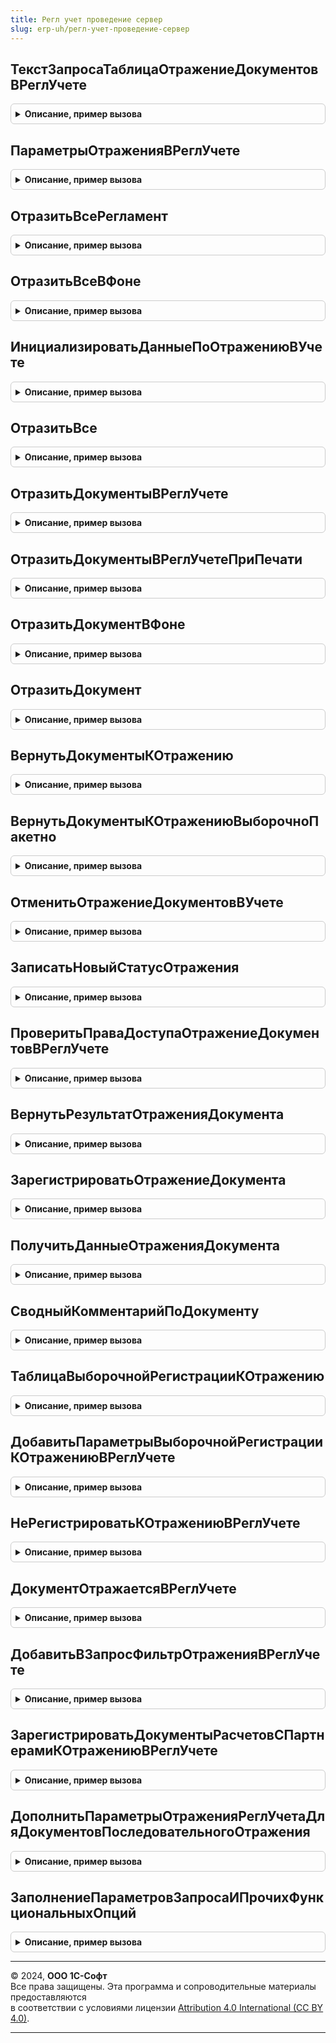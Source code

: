 ```yaml
---
title: Регл учет проведение сервер
slug: erp-uh/регл-учет-проведение-сервер
---
```



## ТекстЗапросаТаблицаОтражениеДокументовВРеглУчете
<details style="margin: 1em 0; padding: 0.5em; border: 1px solid #ccc; border-radius: 6px;">

<summary style="font-weight: bold; cursor: pointer;">Описание, пример вызова</summary>

```bsl

// Регистрирует документ для проведения в регл учете общим порядком: датой документа и по организации документа.
//
Функция ТекстЗапросаТаблицаОтражениеДокументовВРеглУчете(Запрос, ТекстыЗапроса, Регистры) Экспорт
```

Пример вызова
```bsl
Результат = РеглУчетПроведениеСервер.ТекстЗапросаТаблицаОтражениеДокументовВРеглУчете(Запрос, ТекстыЗапроса, Регистры) 
```
</details>

## ПараметрыОтраженияВРеглУчете
<details style="margin: 1em 0; padding: 0.5em; border: 1px solid #ccc; border-radius: 6px;">

<summary style="font-weight: bold; cursor: pointer;">Описание, пример вызова</summary>

```bsl

// Возвращает параметры отражения в регламентированном учете
//
// Возвращаемое значение:
// 	Структура - Параметры отражения:
// 		* Документы - ДокументСсылка, Массив Из ДокументСсылка - Отбор по конкретным документам. Если Неопределено, то все.
// 		* Организации - СправочникСсылка.Организации, Массив Из СправочникСсылка.Организации - Отбор по организациям. Если Неопределено, то все.
// 		* ПериодРасчета - Дата - Отбор документов к отражению по дате. Если Неопределено, то все.
// 		* ДатаЗапрета - Дата - Дата запрета изменения данных. Если Неопределено, то разрешено изменять все.
// 		* НеотраженныеДокументы - Массив Из ДокументСсылка - Документы, которые не должны быть отражены и документы с ошибками отражения.
// 		* ПакетноеОтражение - Булево - Признак пакетного отражения
// 		* ВременныеТаблицыПереданы - Булево - Признак передачи временных таблиц из вызывающего метода
// 		* СообщатьОбОшибках - Булево - Признак необходимости сообщений об ошибках
// 		* ДетализацияПроводок - Булево - Признак детализации проводок
// 		* ПрогнозныеПараметры - см. ПрогнозныеПараметрыОтраженияВРеглУчете.
// 		* МинимальныйРазмерПорции - Число - Количество формируемых проводок, начиная с которого отражение выполняется в несколько потоков, если возможно.
// 		* КоличествоПотоков - Число - Количество сеансов отражения документов, выполняющихся одновременно.
// 		* КоличествоПопыток - Число - Количество попыток обработки одной порции документов.
// 		* ИспользованиеТекущихИтогов - Булево - Сохраняет состояние использования текущих итогов в регистрах бухгалтерии перед отражением в многопоточном режиме.
// 		* МаксимальныйПериодИтогов - Дата - Сохраняет максимальный хранимый период итогов в регистрах бухгалтерии перед отражением в многопоточном режиме.
// 		* МинимальныйПериодИтогов - Дата - Сохраняет минимальный хранимый период итогов в регистрах бухгалтерии перед отражением в многопоточном режиме.
// 		* ВосстановитьСостояниеИтогов - Булево - Сохраняет необходимость восстановления состояния итогов регистров бухгалтерии после отражения в многопоточном режиме.
//
Функция ПараметрыОтраженияВРеглУчете() Экспорт
```

Пример вызова
```bsl
Результат = РеглУчетПроведениеСервер.ПараметрыОтраженияВРеглУчете() 
```
</details>

## ОтразитьВсеРегламент
<details style="margin: 1em 0; padding: 0.5em; border: 1px solid #ccc; border-radius: 6px;">

<summary style="font-weight: bold; cursor: pointer;">Описание, пример вызова</summary>

```bsl

// Метод для вызова из регламентного задания отражения в регл. учете
Процедура ОтразитьВсеРегламент() Экспорт
```

Пример вызова
```bsl
РеглУчетПроведениеСервер.ОтразитьВсеРегламент() 
```
</details>

## ОтразитьВсеВФоне
<details style="margin: 1em 0; padding: 0.5em; border: 1px solid #ccc; border-radius: 6px;">

<summary style="font-weight: bold; cursor: pointer;">Описание, пример вызова</summary>

```bsl

// Метод для вызова в фоне отражения в регл. учете
//
// Параметры:
//  ПараметрыОтражения - см. ПараметрыОтраженияВРеглУчете
//  АдресХранилища - Строка - адрес хранилища для помещения информации о результатах отражения
//
Процедура ОтразитьВсеВФоне(ПараметрыОтражения, АдресХранилища) Экспорт
```

Пример вызова
```bsl
РеглУчетПроведениеСервер.ОтразитьВсеВФоне(ПараметрыОтражения, АдресХранилища) 
```
</details>

## ИнициализироватьДанныеПоОтражениюВУчете
<details style="margin: 1em 0; padding: 0.5em; border: 1px solid #ccc; border-radius: 6px;">

<summary style="font-weight: bold; cursor: pointer;">Описание, пример вызова</summary>

```bsl

// Метод инициализирует дополнительную информацию по отражению документов в регл. учете (сколько отражено, количество ошибок).
//
//	Возвращаемое значение:
//		Структура - содержит результирующие данные по количеству отраженных документов в регламентированном учете:
//			* Отражено - Число - количество отраженных в учете документов.
//			* НеУказаныСчетаУчета - Число - количество документов, которые не были отражены в результате ненастроенных счетов учета.
//			* ОшибкиПриОтражении - Число - количество документов, которые не были отражены в результате прочих ошибок при отражении.
//			* ОписанияПроблем - Соответствие:
//				** Ключ - ДокументСсылка - отражаемый в учете документ
//				** Значение - Строка - описание проблемы отражения в учете
//
Функция ИнициализироватьДанныеПоОтражениюВУчете() Экспорт
```

Пример вызова
```bsl
Результат = РеглУчетПроведениеСервер.ИнициализироватьДанныеПоОтражениюВУчете() 
```
</details>

## ОтразитьВсе
<details style="margin: 1em 0; padding: 0.5em; border: 1px solid #ccc; border-radius: 6px;">

<summary style="font-weight: bold; cursor: pointer;">Описание, пример вызова</summary>

```bsl

// Формирует движения по регистру Хозрасчетный для всех документов, помеченных к отражению в регламентированном учете.
//
// Параметры:
//  ПараметрыОтражения - см. ПараметрыОтраженияВРеглУчете
//  ДанныеПоОтражениюВУчете - см. ИнициализироватьДанныеПоОтражениюВУчете
//
Процедура ОтразитьВсе(ПараметрыОтражения, ДанныеПоОтражениюВУчете = Неопределено) Экспорт
```

Пример вызова
```bsl
РеглУчетПроведениеСервер.ОтразитьВсе(ПараметрыОтражения, ДанныеПоОтражениюВУчете);
```
</details>

## ОтразитьДокументыВРеглУчете
<details style="margin: 1em 0; padding: 0.5em; border: 1px solid #ccc; border-radius: 6px;">

<summary style="font-weight: bold; cursor: pointer;">Описание, пример вызова</summary>

```bsl

// Формирует движения по регистру Хозрасчетный для указанных документов
//
// Параметры:
//    МассивДокументов - Массив - Документы
//    ВыполнитьПересчеты - Булево - Признак, что перед отражением документа необходимо выполнить отражение в учете НДС и
//                                  распределение взаиморасчетов.
//
// Возвращаемое значение:
//    Массив - Документы, которые не удалось отразить в регл. учете.
//
Функция ОтразитьДокументыВРеглУчете(МассивДокументов, ВыполнитьПересчеты = Ложь) Экспорт
```

Пример вызова
```bsl
Результат = РеглУчетПроведениеСервер.ОтразитьДокументыВРеглУчете(МассивДокументов, ВыполнитьПересчеты);
```
</details>

## ОтразитьДокументыВРеглУчетеПриПечати
<details style="margin: 1em 0; padding: 0.5em; border: 1px solid #ccc; border-radius: 6px;">

<summary style="font-weight: bold; cursor: pointer;">Описание, пример вызова</summary>

```bsl

// Формирует движения по регистру Хозрасчетный для указанных документов
//
// Параметры:
//    МассивДокументов - Массив - Документы.
//
// Возвращаемое значение:
//    Массив - Документы, которые не удалось отразить в регл. учете.
//
Функция ОтразитьДокументыВРеглУчетеПриПечати(МассивДокументов) Экспорт
```

Пример вызова
```bsl
Результат = РеглУчетПроведениеСервер.ОтразитьДокументыВРеглУчетеПриПечати(МассивДокументов) 
```
</details>

## ОтразитьДокументВФоне
<details style="margin: 1em 0; padding: 0.5em; border: 1px solid #ccc; border-radius: 6px;">

<summary style="font-weight: bold; cursor: pointer;">Описание, пример вызова</summary>

```bsl

// Формирует движения по регистру Хозрасчетный для указанного документа. Аналог "ОтразитьДокумент", вызываемый для
// фоновых операций.
//
// Параметры:
// 	ПараметрыОтражения - Структура - Параметры отражения:
// 		*РеквизитыДокумента - Структура - реквизиты документа:
// 			** Ссылка - ДокументСсылка - ссылка на документ
// 			** Дата - Дата - Дата документа
// 			** Организация - СправочникСсылка.Организации - Организация документа
//		* ВыполнитьПересчеты - Булево - Если истина, запускает актуализацию взаиморасчетов с партнерами
//		* ОтборПоОрганизациям - СправочникСсылка.Организации, Массив Из СправочникСсылка.Организации
//		* ВременныеТаблицыПереданы - Булево - Признак, что документ отражается при проведении
// 			и для него не надо выполнять стандартное заполнение временных таблиц
//		* ДетализацияПроводок - Булево - признак дополнительной детализации проводок по Кт 20-го счета.
// 	АдресРезультата - Строка - Адрес временного хранилища для помещения результата.
//
Процедура ОтразитьДокументВФоне(ПараметрыОтражения, АдресРезультата) Экспорт
```

Пример вызова
```bsl
РеглУчетПроведениеСервер.ОтразитьДокументВФоне(ПараметрыОтражения, АдресРезультата) 
```
</details>

## ОтразитьДокумент
<details style="margin: 1em 0; padding: 0.5em; border: 1px solid #ccc; border-radius: 6px;">

<summary style="font-weight: bold; cursor: pointer;">Описание, пример вызова</summary>

```bsl

// Формирует движения по регистру Хозрасчетный для указанного документа.
//
// Параметры:
// 	РеквизитыДокумента - Структура - реквизиты документа:
// 		* Ссылка - ДокументСсылка - ссылка на документ
// 		* Дата - Дата - Дата документа
// 		* Организация - СправочникСсылка.Организации - Организация документа
// 	МенеджерВременныхТаблиц - МенеджерВременныхТаблиц - Поставляемый внешний менеджер временных таблиц.
// 	ПараметрыОтражения - Структура - Параметры отражения:
// 		* ВыполнитьПересчеты - Булево - Признак необходимости выполнить пересчеты, запускает актуализацию взаиморасчетов с партнерами
//		* ОтборПоОрганизациям - СправочникСсылка.Организации, Массив Из СправочникСсылка.Организации
//		* ВременныеТаблицыПереданы - Булево - Признак, что документ отражается при проведении
// 			и для него не надо выполнять стандартное заполнение временных таблиц
//		* ДетализацияПроводок - Булево - признак дополнительной детализации проводок по Кт 20-го счета.
//
// Возвращаемое значение:
//    ПеречислениеСсылка.СтатусыОтраженияДокументовВРеглУчете - Статус отражения документа в учете.
//
Функция ОтразитьДокумент(РеквизитыДокумента, МенеджерВременныхТаблиц = Неопределено, ПараметрыОтражения = Неопределено) Экспорт
```

Пример вызова
```bsl
Результат = РеглУчетПроведениеСервер.ОтразитьДокумент(РеквизитыДокумента, МенеджерВременныхТаблиц, ПараметрыОтражения);
```
</details>

## ВернутьДокументыКОтражению
<details style="margin: 1em 0; padding: 0.5em; border: 1px solid #ccc; border-radius: 6px;">

<summary style="font-weight: bold; cursor: pointer;">Описание, пример вызова</summary>

```bsl

// Возвращает документы к отражению в регл. учете
//
// Параметры:
// 	ДокументыКОтражению -   ТаблицаЗначений,
// 							МенеджерВременныхТаблиц - Таблица документов, которые надо вернуть к отражению,
// 													  или менеджер временных таблиц имеющий таблицу ДокументыКОтражению
// 													  Таблица должна иметь колонки Документ, Организация, ДатаОтражения.
// 	КоличествоОбработанных - Число - В данном параметр устанавливается количество возвращенных к отражению документов.
// 									 Параметр не является обязательным.
//
Процедура ВернутьДокументыКОтражению(ДокументыКОтражению, КоличествоОбработанных = Неопределено) Экспорт
```

Пример вызова
```bsl
РеглУчетПроведениеСервер.ВернутьДокументыКОтражению(ДокументыКОтражению, КоличествоОбработанных);
```
</details>

## ВернутьДокументыКОтражениюВыборочноПакетно
<details style="margin: 1em 0; padding: 0.5em; border: 1px solid #ccc; border-radius: 6px;">

<summary style="font-weight: bold; cursor: pointer;">Описание, пример вызова</summary>

```bsl

// Записывает движения по регистру ОтражениеДокументаВРеглУчете, выполняет очистку неактуальных записей в Хозрасчетный.
// Вызывается из оффлайновых общих модулей НДС.
//
// Параметры:
// 	МенеджерВременныхТаблиц - МенеджерВременныхТаблиц - менеджер временных таблиц, имеющий таблицы
// 		ТаблицаТекущейРегистрации и ТаблицаВыборочнойРегистрации.
// 		Таблицы должны иметь колонки Документ, Организация, ДатаОтражения.
//
// 	КоличествоОбработанных - Число - В данном параметр устанавливается количество возвращенных к отражению документов.
// 									 Параметр не является обязательным.
//
Процедура ВернутьДокументыКОтражениюВыборочноПакетно(МенеджерВременныхТаблиц, КоличествоОбработанных = Неопределено) Экспорт
```

Пример вызова
```bsl
РеглУчетПроведениеСервер.ВернутьДокументыКОтражениюВыборочноПакетно(МенеджерВременныхТаблиц, КоличествоОбработанных);
```
</details>

## ОтменитьОтражениеДокументовВУчете
<details style="margin: 1em 0; padding: 0.5em; border: 1px solid #ccc; border-radius: 6px;">

<summary style="font-weight: bold; cursor: pointer;">Описание, пример вызова</summary>

```bsl

// Отменяет отражение документов в учете.
//
// Параметры:
//  МассивДокументов - Массив из ДокументСсылка - Массив документов;
//  Отказ - Булево - признак ошибки при записи данных об отмене отражения.
//
Процедура ОтменитьОтражениеДокументовВУчете(МассивДокументов, Отказ = Ложь) Экспорт
```

Пример вызова
```bsl
РеглУчетПроведениеСервер.ОтменитьОтражениеДокументовВУчете(МассивДокументов, Отказ);
```
</details>

## ЗаписатьНовыйСтатусОтражения
<details style="margin: 1em 0; padding: 0.5em; border: 1px solid #ccc; border-radius: 6px;">

<summary style="font-weight: bold; cursor: pointer;">Описание, пример вызова</summary>

```bsl

// Записывает новый статус отражения в учете.
//
// Параметры:
//  МассивДокументов - Массив из ДокументСсылка - Массив документов.
//  НовыйСтатусОтражения - ПеречислениеСсылка.СтатусыОтраженияДокументовВРеглУчете - Новый статус отражения.
//  СтарыеСтатусыОтражения - Массив из ПеречислениеСсылка.СтатусыОтраженияДокументовВРеглУчете - Старые статусы отражения.
//
//	Возвращаемое значение:
//		Булево - признак успешности записи нового статуса отражения.
//
Функция ЗаписатьНовыйСтатусОтражения(МассивДокументов, НовыйСтатусОтражения, СтарыеСтатусыОтражения) Экспорт
```

Пример вызова
```bsl
Результат = РеглУчетПроведениеСервер.ЗаписатьНовыйСтатусОтражения(МассивДокументов, НовыйСтатусОтражения, СтарыеСтатусыОтражения) 
```
</details>

## ПроверитьПраваДоступаОтражениеДокументовВРеглУчете
<details style="margin: 1em 0; padding: 0.5em; border: 1px solid #ccc; border-radius: 6px;">

<summary style="font-weight: bold; cursor: pointer;">Описание, пример вызова</summary>

```bsl

// Проверяет переданные документы на факт отражения ОтразитьДокументов регл. учете при наличии прав на формирование проводок.
//
// Параметры:
//    МассивДокументов - Массив - Документы.
//
// Возвращаемое значение:
//    Массив - Документы, которые не отражены в регл. учете.
//
Функция ПроверитьПраваДоступаОтражениеДокументовВРеглУчете(МассивДокументов) Экспорт
```

Пример вызова
```bsl
Результат = РеглУчетПроведениеСервер.ПроверитьПраваДоступаОтражениеДокументовВРеглУчете(МассивДокументов) 
```
</details>

## ВернутьРезультатОтраженияДокумента
<details style="margin: 1em 0; padding: 0.5em; border: 1px solid #ccc; border-radius: 6px;">

<summary style="font-weight: bold; cursor: pointer;">Описание, пример вызова</summary>

```bsl

// Получает результат отражения в регл. учете. Результат помещается во временное хранилище.
//
// Параметры:
//		ПараметрыОтражения - Структура - параметров отражения, где:
//			* Ссылка - ДокументСсылка - документ, для которого надо получить таблицу проводок;
//			* Дата - дата документа;
//			* Организация - ОрганизацияСсылка - организация, по которой получается таблица проводок;
//			* ВыполнитьПересчеты - булево, флажок о том, необходимо ли перед формированием проводок выполнять оффлайновые пересчеты по документу
//			* ДетализацияПроводок - Булево - признак дополнительной детализации проводок по Кт 20-го счета
// 		АдресРезультата - Строка - Адрес временного хранилища для помещения результата.
//
Процедура ВернутьРезультатОтраженияДокумента(ПараметрыОтражения, АдресРезультата) Экспорт
```

Пример вызова
```bsl
РеглУчетПроведениеСервер.ВернутьРезультатОтраженияДокумента(ПараметрыОтражения, АдресРезультата) 
```
</details>

## ЗарегистрироватьОтражениеДокумента
<details style="margin: 1em 0; padding: 0.5em; border: 1px solid #ccc; border-radius: 6px;">

<summary style="font-weight: bold; cursor: pointer;">Описание, пример вызова</summary>

```bsl

// Записывает статус отражения документа в регистре сведений "ОтражениеДокументовВРеглУчете" как ОтраженоВУчетеВручную.
//
//	Параметры:
//		Документ - ДокументСсылка - ссылка на документ, для которого должен быть записан статус ручного отражения. Если ссылка - пустая, записи не происходит.
//		СтатусОтражения - ПеречислениеСсылка.СтатусыОтраженияДокументовВРеглУчете - статус, который будет установлен после выполнения процедуры.
//		Комментарий - строка - дополнительные сведения о ручном отражении документа.
//		ТаблицаОтражения - Таблица значений - если документ ранее не был отражен, выполняет отражение документа по этой таблице. Таблица значений с колонками:
//			* Период - дата отражения,
//			* Регистратор - отражаемый документ,
//			* Организация - организация по которой происходит отражение.
//
Процедура ЗарегистрироватьОтражениеДокумента(Документ, СтатусОтражения, Комментарий = Неопределено, ТаблицаОтражения = Неопределено) Экспорт
```

Пример вызова
```bsl
РеглУчетПроведениеСервер.ЗарегистрироватьОтражениеДокумента(Документ, СтатусОтражения, Комментарий, ТаблицаОтражения);
```
</details>

## ПолучитьДанныеОтраженияДокумента
<details style="margin: 1em 0; padding: 0.5em; border: 1px solid #ccc; border-radius: 6px;">

<summary style="font-weight: bold; cursor: pointer;">Описание, пример вызова</summary>

```bsl

// Получает данные об отражении документа в регламентированном учете. Причем получает в определенном порядке.
//
//	Параметры:
//		Документ - ДокументСсылка - ссылка на документ, для которого необходимо получить данные отражения.
//		Организация - СправочникСсылка.Организации, Массив Из СправочникСсылка.Организации, Неопределено -
//
//	Возвращаемое значение:
//		Структура - содержит следующие данные:
//			* Статус - ПеречислениеСсылка.СтатусыОтраженияДокументовВРеглУчете - текущий статус отражения документа;
//			* Отражен - Булево - признак отражения документа, истина если Статус = ОтраженоВРеглУчете ИЛИ Статус = ОтраженоВУчетеВручную;
//			* РучноеОтражение - Булево - признак ручного отражения документа, истина если Статус = ОтраженоВУчетеВручную ИЛИ Статус = КОтражениюВУчетеВручную;
//			* Комментарий - Строка - дополнительная информация по отражению документа. Заполняется пользователем если отражение ручное или содержит перечень ошибок, если не удалось отразить документ автоматически.
//
Функция ПолучитьДанныеОтраженияДокумента(Документ, Организация = Неопределено) Экспорт
```

Пример вызова
```bsl
Результат = РеглУчетПроведениеСервер.ПолучитьДанныеОтраженияДокумента(Документ, Организация);
```
</details>

## СводныйКомментарийПоДокументу
<details style="margin: 1em 0; padding: 0.5em; border: 1px solid #ccc; border-radius: 6px;">

<summary style="font-weight: bold; cursor: pointer;">Описание, пример вызова</summary>

```bsl

// Возвращает составной комментарий к неотраженному в регл. учете документу
//
// Параметры:
// 	Документ - ДокументСсылка - Документ, по которому необходимо получить комментарий
// 	Организация - СправочникСсылка.Организации, Массив Из СправочникСсылка.Организации - Дополнительный отбор, если необходимо получить комментарий отражения по конкретной организации
// Возвращаемое значение:
// 	 Строка - составной комментарий к неотраженному в учете документу.
//
Функция СводныйКомментарийПоДокументу(Документ, Организация = Неопределено) Экспорт
```

Пример вызова
```bsl
Результат = РеглУчетПроведениеСервер.СводныйКомментарийПоДокументу(Документ, Организация);
```
</details>

## ТаблицаВыборочнойРегистрацииКОтражению
<details style="margin: 1em 0; padding: 0.5em; border: 1px solid #ccc; border-radius: 6px;">

<summary style="font-weight: bold; cursor: pointer;">Описание, пример вызова</summary>

```bsl

// Функция-конструктор таблицы выборочной регистрации к отражению.
//
// Возвращаемое значение:
//  ТаблицаЗначений - таблица с колонками:
//     * Организация - СправочникСсылка.Организации - организация
//     * ДатаОтражения - Дата - дата отражения.
//
Функция ТаблицаВыборочнойРегистрацииКОтражению() Экспорт
```

Пример вызова
```bsl
Результат = РеглУчетПроведениеСервер.ТаблицаВыборочнойРегистрацииКОтражению() 
```
</details>

## ДобавитьПараметрыВыборочнойРегистрацииКОтражениюВРеглУчете
<details style="margin: 1em 0; padding: 0.5em; border: 1px solid #ccc; border-radius: 6px;">

<summary style="font-weight: bold; cursor: pointer;">Описание, пример вызова</summary>

```bsl

// Устанавливает параметры выборочной регистрации документа к отражению в регл. учете.
//
// Параметры:
//   Таблица     - ТаблицаЗначений - таблица выборочной регистрации к отражению,
//                 см. РеглУчетПроведениеСервер.ТаблицаВыборочнойРегистрацииКОтражению
//   Организация - СправочникСсылка.Организации - организация для выборочной регистрации к отражению
//   Период      - Дата - дата выборочной регистрации к отражению в регл. учете.
//
Процедура ДобавитьПараметрыВыборочнойРегистрацииКОтражениюВРеглУчете(Таблица, Организация, Период) Экспорт
```

Пример вызова
```bsl
РеглУчетПроведениеСервер.ДобавитьПараметрыВыборочнойРегистрацииКОтражениюВРеглУчете(Таблица, Организация, Период) 
```
</details>

## НеРегистрироватьКОтражениюВРеглУчете
<details style="margin: 1em 0; padding: 0.5em; border: 1px solid #ccc; border-radius: 6px;">

<summary style="font-weight: bold; cursor: pointer;">Описание, пример вызова</summary>

```bsl

// Отключает регистрацию документа к отражению в регл. учете
//
// Параметры:
// 	 ДопСвойства - Структура - Дополнительные свойства объекта.
//
Процедура НеРегистрироватьКОтражениюВРеглУчете(ДопСвойства) Экспорт
```

Пример вызова
```bsl
РеглУчетПроведениеСервер.НеРегистрироватьКОтражениюВРеглУчете(ДопСвойства) 
```
</details>

## ДокументОтражаетсяВРеглУчете
<details style="margin: 1em 0; padding: 0.5em; border: 1px solid #ccc; border-radius: 6px;">

<summary style="font-weight: bold; cursor: pointer;">Описание, пример вызова</summary>

```bsl

// Определяет, должен ли документ отражаться в регл. учете или нет (по дате и дополнительным условиям:
//	некоторые документы ввод остатков, операция бух. - не зависят от даты начала ведения регл. учета).
//
//	Параметры:
//		Документ - ДокументСсылка - документ, для которого определяется возможность отражения в регл. учете;
//		ДатаДокумента - Дата - дата отражения документа, сравнивается с датой начала ведения регл. учета;
//		ДокументОснование - ДокументСсылка - если документ основания принадлежит к списку документов исключений, то и
//			текущий документ будет подпадать под исключение;
//
//	Возвращаемое значение:
//		Булево - отражается / не отражается в учете.
//
Функция ДокументОтражаетсяВРеглУчете(Документ, ДатаДокумента = Неопределено, ДокументОснование = Неопределено) Экспорт
```

Пример вызова
```bsl
Результат = РеглУчетПроведениеСервер.ДокументОтражаетсяВРеглУчете(Документ, ДатаДокумента, ДокументОснование);
```
</details>

## ДобавитьВЗапросФильтрОтраженияВРеглУчете
<details style="margin: 1em 0; padding: 0.5em; border: 1px solid #ccc; border-radius: 6px;">

<summary style="font-weight: bold; cursor: pointer;">Описание, пример вызова</summary>

```bsl

// Дополняет текст запроса дополнительными условиями по типу документов, которые могут отражаться в регл. учете
//	вне зависимости от даты начала отражения в регл. учете, учитываются так же и документы основания.
//
//	Параметры:
//		ТекстЗапроса - Строка - текст запроса, который будет обрабатываться, необходимо, чтобы в нем присутствовало условие на дату начала ведения регл. учета;
//		ИмяПоляДокумента - Строка - строка вида "Данные.Документ", где данные - таблица, для которой накладываются условия, документ - имя поля документа.
//
Процедура ДобавитьВЗапросФильтрОтраженияВРеглУчете(ТекстЗапроса, ИмяПоляДокумента) Экспорт
```

Пример вызова
```bsl
РеглУчетПроведениеСервер.ДобавитьВЗапросФильтрОтраженияВРеглУчете(ТекстЗапроса, ИмяПоляДокумента) 
```
</details>

## ЗарегистрироватьДокументыРасчетовСПартнерамиКОтражениюВРеглУчете
<details style="margin: 1em 0; padding: 0.5em; border: 1px solid #ccc; border-radius: 6px;">

<summary style="font-weight: bold; cursor: pointer;">Описание, пример вызова</summary>

```bsl

// Регистрирует документы расчетов с партнерами к отражению в регламентированном учете.
//
// Параметры:
//	Расчеты - ТаблицаЗначений - Таблица движений по расчетам с партнерами или менеджер временных таблиц имеющий таблицу РасчетыКОтражениюВУчете.
//	                         Таблица должна содержать колонки:
//	                         * Регистратор - ДокументСсылка - Документ-регистратор движений
//	                         * Период - Дата - Период движений
//	                         * АналитикаУчетаПоПартнерам - СправочникСсылка.КлючиАналитикиУчетаПоПартнерам - Аналитика учета.
//
Процедура ЗарегистрироватьДокументыРасчетовСПартнерамиКОтражениюВРеглУчете(Расчеты) Экспорт
```

Пример вызова
```bsl
РеглУчетПроведениеСервер.ЗарегистрироватьДокументыРасчетовСПартнерамиКОтражениюВРеглУчете(Расчеты) 
```
</details>

## ДополнитьПараметрыОтраженияРеглУчетаДляДокументовПоследовательногоОтражения
<details style="margin: 1em 0; padding: 0.5em; border: 1px solid #ccc; border-radius: 6px;">

<summary style="font-weight: bold; cursor: pointer;">Описание, пример вызова</summary>

```bsl

// Дополняет параметры запроса отражения документов в регл. учете значениями, необходимыми для документов
// последовательного отражения:
//		Ссылка - ДокументСсылка - ссылка на отражаемый документ;
//		Дата - Дата - период отражения документа;
//		ГраницаМесяцНачало - Граница - начало месяца отражения документа;
//		ГраницаМесяцОкончание - Граница - конец месяца отражения документа;
//		ВидыСубконтоХозрасчетныеОсновныеСредстваКонтрагенты - Массив, состоящий из значений типа "ПланыВидовХарактеристик.ВидыСубконтоХозрасчетные";
//
//	Параметры:
//		ПараметрыЗапроса - Структура - структура параметров для заполнения (см. РеглУчетВыборкиСерверПовтИсп.ПараметрыОтраженияРеглУчетаПоУмолчанию);
//		Ссылка - ДокументСсылка - ссылка на отражаемый документ;
//		Период - Дата - период отражения документа;
//
Процедура ДополнитьПараметрыОтраженияРеглУчетаДляДокументовПоследовательногоОтражения(ПараметрыЗапроса, Ссылка, Период) Экспорт
```

Пример вызова
```bsl
РеглУчетПроведениеСервер.ДополнитьПараметрыОтраженияРеглУчетаДляДокументовПоследовательногоОтражения(ПараметрыЗапроса, Ссылка, Период) 
```
</details>

## ЗаполнениеПараметровЗапросаИПрочихФункциональныхОпций
<details style="margin: 1em 0; padding: 0.5em; border: 1px solid #ccc; border-radius: 6px;">

<summary style="font-weight: bold; cursor: pointer;">Описание, пример вызова</summary>

```bsl

//	На основании переданных значений параметров заполняет параметры запроса данных.
//
//	Параметры:
//		ЗапросДанных - Запрос - запрос, параметры которого будут заполнены;
//		ЗначенияПараметровДляЗаполнения - Структура - содержит значения по умолчанию ((см. РеглУчетВыборкиСерверПовтИсп.ПараметрыОтраженияРеглУчетаПоУмолчанию);
//		ПараметрыЗапроса - коллекция параметров запроса - список параметров, которые будут заполнены, если не определен - будет заполнен на основании параметров запроса.
//
Процедура ЗаполнениеПараметровЗапросаИПрочихФункциональныхОпций(ЗапросДанных, ЗначенияПараметровДляЗаполнения, ПараметрыЗапроса = Неопределено) Экспорт
```

Пример вызова
```bsl
РеглУчетПроведениеСервер.ЗаполнениеПараметровЗапросаИПрочихФункциональныхОпций(ЗапросДанных, ЗначенияПараметровДляЗаполнения, ПараметрыЗапроса);
```
</details>

---

© 2024, **ООО 1С-Софт**  
Все права защищены. Эта программа и сопроводительные материалы предоставляются  
в соответствии с условиями лицензии [Attribution 4.0 International (CC BY 4.0)](https://creativecommons.org/licenses/by/4.0/legalcode).

---
